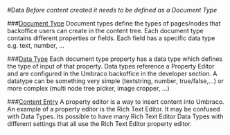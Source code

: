 #Data
*Before content created it needs to be defined as a Document Type*

###[Document Type](Document-Types/index.md)
Document types define the types of pages/nodes that backoffice users can create in the content tree. Each document type contains different properties or fields.
Each field has a specific data type e.g. text, number, ... 

###[Data Type](Data-Types/index.md)
Each document type property has a data type which defines the type of input of that property. Data types reference a Property Editor and are configured in the Umbraco backoffice in the developer section.  A datatype can be something very simple (textstring, number, true/false,...) or more complex (multi node tree picker, image cropper, ...)

###[Content Entry](Content-Entry/index.md)
A property editor is a way to insert content into Umbraco. An example of a property editor is the Rich Text Editor. It may be confused with Data Types. Its possible to have many Rich Text Editor Data Types with different settings that all use the Rich Text Editor property editor.
